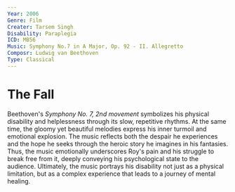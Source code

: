 ```yaml
---
Year: 2006
Genre: Film
Creater: Tarsem Singh
Disability: Paraplegia
ICD: MB56
Music: Symphony No.7 in A Major, Op. 92 - II. Allegretto
Composr: Ludwig van Beethoven
Type: Classical
---
```


# The Fall

Beethoven's *Symphony No. 7, 2nd movement* symbolizes his physical disability and helplessness through its slow, repetitive rhythms. At the same time, the gloomy yet beautiful melodies express his inner turmoil and emotional explosion. The music reflects both the despair he experiences and the hope he seeks through the heroic story he imagines in his fantasies. Thus, the music emotionally underscores Roy's pain and his struggle to break free from it, deeply conveying his psychological state to the audience. Ultimately, the music portrays his disability not just as a physical limitation, but as a complex experience that leads to a journey of mental healing.
